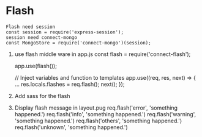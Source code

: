 # Flash
    Flash need session
    const session = require('express-session');
    session need connect-mongo
    const MongoStore = require('connect-mongo')(session);

1. use flash middle ware in app.js
    const flash = require('connect-flash');

    app.use(flash());

    // Inject variables and function to templates
    app.use((req, res, next) => {
        ...
        res.locals.flashes = req.flash();
        next();
    });

2. Add sass for the flash 
    
3. Display flash message in layout.pug
    req.flash('error', 'something happened.')
    req.flash('info', 'something happened.')
    req.flash('warning', 'something happened.')
    req.flash('others', 'something happened.')
    req.flash('unknown', 'something happened.')
